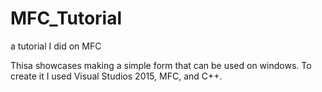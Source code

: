 # MFC_Tutorial
a tutorial I did on MFC

Thisa showcases making a simple form that can be used on windows. To create it I used Visual Studios 2015, MFC, and C++.
